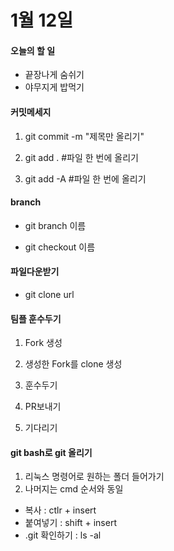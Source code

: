 # 1월 12일

#### 오늘의 할 일

* 끝장나게 숨쉬기
* 야무지게 밥먹기

#### 커밋메세지

1. git commit -m "제목만 올리기"

2. git add . #파일 한 번에 올리기

3. git add -A #파일 한 번에 올리기

#### branch 

* git branch 이름

* git checkout 이름 

#### 파일다운받기 

* git clone url

#### 팀플 훈수두기 

1. Fork 생성

2. 생성한 Fork를 clone 생성

3. 훈수두기

4. PR보내기

5. 기다리기

#### git bash로 git 올리기

1. 리눅스 명령어로 원하는 폴더 들어가기
2. 나머지는 cmd 순서와 동일

* 복사 : ctlr + insert
* 붙여넣기 : shift + insert
* .git 확인하기 : ls -al

